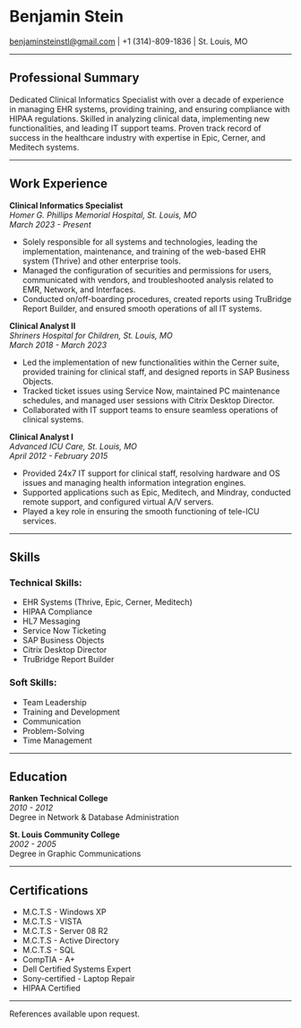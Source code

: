# Benjamin Stein

benjaminsteinstl@gmail.com | +1 (314)-809-1836 | St. Louis, MO

---

## Professional Summary

Dedicated Clinical Informatics Specialist with over a decade of experience in managing EHR systems, providing training, and ensuring compliance with HIPAA regulations. Skilled in analyzing clinical data, implementing new functionalities, and leading IT support teams. Proven track record of success in the healthcare industry with expertise in Epic, Cerner, and Meditech systems.

---

## Work Experience

**Clinical Informatics Specialist**  
*Homer G. Phillips Memorial Hospital, St. Louis, MO*  
*March 2023 - Present*

- Solely responsible for all systems and technologies, leading the implementation, maintenance, and training of the web-based EHR system (Thrive) and other enterprise tools.
- Managed the configuration of securities and permissions for users, communicated with vendors, and troubleshooted analysis related to EMR, Network, and Interfaces.
- Conducted on/off-boarding procedures, created reports using TruBridge Report Builder, and ensured smooth operations of all IT systems.

**Clinical Analyst II**  
*Shriners Hospital for Children, St. Louis, MO*  
*March 2018 - March 2023*

- Led the implementation of new functionalities within the Cerner suite, provided training for clinical staff, and designed reports in SAP Business Objects.
- Tracked ticket issues using Service Now, maintained PC maintenance schedules, and managed user sessions with Citrix Desktop Director.
- Collaborated with IT support teams to ensure seamless operations of clinical systems.

**Clinical Analyst I**  
*Advanced ICU Care, St. Louis, MO*  
*April 2012 - February 2015*

- Provided 24x7 IT support for clinical staff, resolving hardware and OS issues and managing health information integration engines.
- Supported applications such as Epic, Meditech, and Mindray, conducted remote support, and configured virtual A/V servers.
- Played a key role in ensuring the smooth functioning of tele-ICU services.

---

## Skills

### Technical Skills:
- EHR Systems (Thrive, Epic, Cerner, Meditech)
- HIPAA Compliance
- HL7 Messaging
- Service Now Ticketing
- SAP Business Objects
- Citrix Desktop Director
- TruBridge Report Builder

### Soft Skills:
- Team Leadership
- Training and Development
- Communication
- Problem-Solving
- Time Management

---

## Education

**Ranken Technical College**  
*2010 - 2012*  
Degree in Network & Database Administration

**St. Louis Community College**  
*2002 - 2005*  
Degree in Graphic Communications

---

## Certifications

- M.C.T.S - Windows XP
- M.C.T.S - VISTA
- M.C.T.S - Server 08 R2
- M.C.T.S - Active Directory
- M.C.T.S - SQL
- CompTIA - A+
- Dell Certified Systems Expert
- Sony-certified - Laptop Repair
- HIPAA Certified

---

References available upon request.
